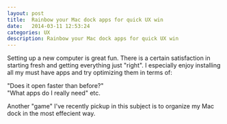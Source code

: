 ```yaml
---
layout: post
title:  Rainbow your Mac dock apps for quick UX win
date:   2014-03-11 12:53:24
categories: UX
description: Rainbow your Mac dock apps for quick UX win
---
```


Setting up a new computer is great fun. There is a certain satisfaction in starting fresh and getting everything just "right". I especially enjoy installing all my must have apps and try optimizing them in terms of: 

"Does it open faster than before?" <br>
"What apps do I really need" etc. 

Another "game" I've recently pickup in this subject is to organize my Mac dock in the most effecient way.  

